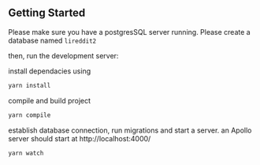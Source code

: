 ## Getting Started

Please make sure you have a postgresSQL server running. Please create a database named `lireddit2` 

then, run the development server:

install dependacies using
```bash
yarn install 
```

compile and build project
```bash
yarn compile 
```

establish database connection, run migrations and start a server.
an Apollo server should start at http://localhost:4000/
```bash
yarn watch 
```
